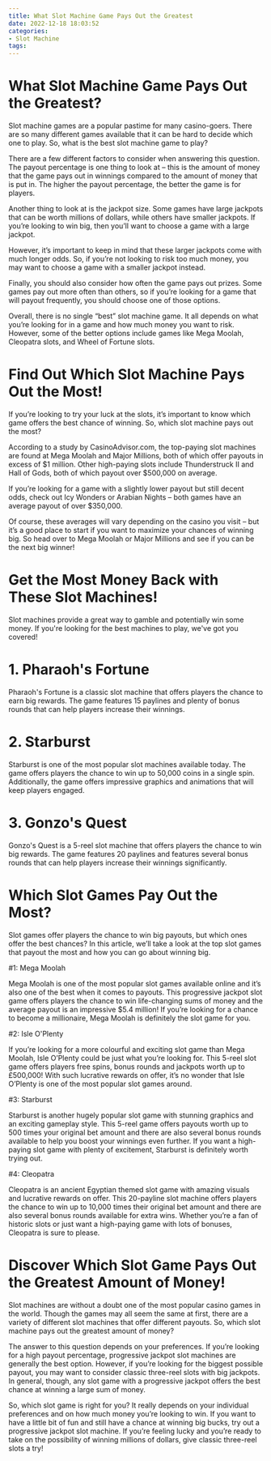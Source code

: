 ```yaml
---
title: What Slot Machine Game Pays Out the Greatest
date: 2022-12-18 18:03:52
categories:
- Slot Machine
tags:
---
```



#  What Slot Machine Game Pays Out the Greatest?

Slot machine games are a popular pastime for many casino-goers. There are so many different games available that it can be hard to decide which one to play. So, what is the best slot machine game to play?

There are a few different factors to consider when answering this question. The payout percentage is one thing to look at – this is the amount of money that the game pays out in winnings compared to the amount of money that is put in. The higher the payout percentage, the better the game is for players.

Another thing to look at is the jackpot size. Some games have large jackpots that can be worth millions of dollars, while others have smaller jackpots. If you’re looking to win big, then you’ll want to choose a game with a large jackpot.

However, it’s important to keep in mind that these larger jackpots come with much longer odds. So, if you’re not looking to risk too much money, you may want to choose a game with a smaller jackpot instead.

Finally, you should also consider how often the game pays out prizes. Some games pay out more often than others, so if you’re looking for a game that will payout frequently, you should choose one of those options.

Overall, there is no single “best” slot machine game. It all depends on what you’re looking for in a game and how much money you want to risk. However, some of the better options include games like Mega Moolah, Cleopatra slots, and Wheel of Fortune slots.

#  Find Out Which Slot Machine Pays Out the Most!

If you’re looking to try your luck at the slots, it’s important to know which game offers the best chance of winning. So, which slot machine pays out the most?

According to a study by CasinoAdvisor.com, the top-paying slot machines are found at Mega Moolah and Major Millions, both of which offer payouts in excess of $1 million. Other high-paying slots include Thunderstruck II and Hall of Gods, both of which payout over $500,000 on average.

If you’re looking for a game with a slightly lower payout but still decent odds, check out Icy Wonders or Arabian Nights – both games have an average payout of over $350,000.

Of course, these averages will vary depending on the casino you visit – but it’s a good place to start if you want to maximize your chances of winning big. So head over to Mega Moolah or Major Millions and see if you can be the next big winner!

#  Get the Most Money Back with These Slot Machines!

Slot machines provide a great way to gamble and potentially win some money. If you're looking for the best machines to play, we've got you covered!

# 1. Pharaoh's Fortune

Pharaoh's Fortune is a classic slot machine that offers players the chance to earn big rewards. The game features 15 paylines and plenty of bonus rounds that can help players increase their winnings.

# 2. Starburst

Starburst is one of the most popular slot machines available today. The game offers players the chance to win up to 50,000 coins in a single spin. Additionally, the game offers impressive graphics and animations that will keep players engaged.

# 3. Gonzo's Quest

Gonzo's Quest is a 5-reel slot machine that offers players the chance to win big rewards. The game features 20 paylines and features several bonus rounds that can help players increase their winnings significantly.

#  Which Slot Games Pay Out the Most?

Slot games offer players the chance to win big payouts, but which ones offer the best chances? In this article, we’ll take a look at the top slot games that payout the most and how you can go about winning big.

#1: Mega Moolah

Mega Moolah is one of the most popular slot games available online and it’s also one of the best when it comes to payouts. This progressive jackpot slot game offers players the chance to win life-changing sums of money and the average payout is an impressive $5.4 million! If you’re looking for a chance to become a millionaire, Mega Moolah is definitely the slot game for you.

#2: Isle O'Plenty

If you’re looking for a more colourful and exciting slot game than Mega Moolah, Isle O’Plenty could be just what you’re looking for. This 5-reel slot game offers players free spins, bonus rounds and jackpots worth up to £500,000! With such lucrative rewards on offer, it’s no wonder that Isle O’Plenty is one of the most popular slot games around.

#3: Starburst

Starburst is another hugely popular slot game with stunning graphics and an exciting gameplay style. This 5-reel game offers payouts worth up to 500 times your original bet amount and there are also several bonus rounds available to help you boost your winnings even further. If you want a high-paying slot game with plenty of excitement, Starburst is definitely worth trying out.

#4: Cleopatra

Cleopatra is an ancient Egyptian themed slot game with amazing visuals and lucrative rewards on offer. This 20-payline slot machine offers players the chance to win up to 10,000 times their original bet amount and there are also several bonus rounds available for extra wins. Whether you’re a fan of historic slots or just want a high-paying game with lots of bonuses, Cleopatra is sure to please.

#  Discover Which Slot Game Pays Out the Greatest Amount of Money!

Slot machines are without a doubt one of the most popular casino games in the world. Though the games may all seem the same at first, there are a variety of different slot machines that offer different payouts. So, which slot machine pays out the greatest amount of money?

The answer to this question depends on your preferences. If you’re looking for a high payout percentage, progressive jackpot slot machines are generally the best option. However, if you’re looking for the biggest possible payout, you may want to consider classic three-reel slots with big jackpots. In general, though, any slot game with a progressive jackpot offers the best chance at winning a large sum of money.

So, which slot game is right for you? It really depends on your individual preferences and on how much money you’re looking to win. If you want to have a little bit of fun and still have a chance at winning big bucks, try out a progressive jackpot slot machine. If you’re feeling lucky and you’re ready to take on the possibility of winning millions of dollars, give classic three-reel slots a try!